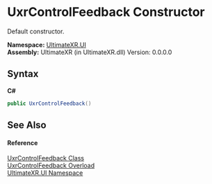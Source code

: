 # UxrControlFeedback Constructor 
 

Default constructor.

**Namespace:**&nbsp;<a href="N_UltimateXR_UI">UltimateXR.UI</a><br />**Assembly:**&nbsp;UltimateXR (in UltimateXR.dll) Version: 0.0.0.0

## Syntax

**C#**<br />
``` C#
public UxrControlFeedback()
```


## See Also


#### Reference
<a href="T_UltimateXR_UI_UxrControlFeedback">UxrControlFeedback Class</a><br /><a href="Overload_UltimateXR_UI_UxrControlFeedback__ctor">UxrControlFeedback Overload</a><br /><a href="N_UltimateXR_UI">UltimateXR.UI Namespace</a><br />